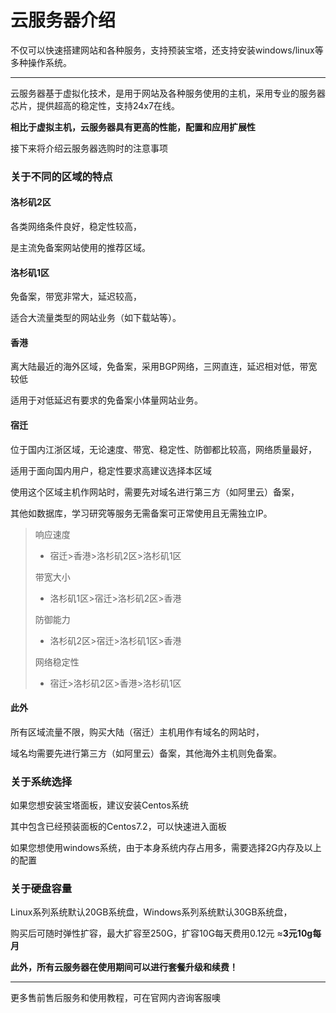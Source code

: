 # 云服务器介绍

不仅可以快速搭建网站和各种服务，支持预装宝塔，还支持安装windows/linux等多种操作系统。

---

云服务器基于虚拟化技术，是用于网站及各种服务使用的主机，采用专业的服务器芯片，提供超高的稳定性，支持24x7在线。

**相比于虚拟主机，云服务器具有更高的性能，配置和应用扩展性**

接下来将介绍云服务器选购时的注意事项



### 关于不同的区域的特点

#### 洛杉矶2区

各类网络条件良好，稳定性较高，

是主流免备案网站使用的推荐区域。

#### 洛杉矶1区

免备案，带宽非常大，延迟较高，

适合大流量类型的网站业务（如下载站等）。

#### 香港

离大陆最近的海外区域，免备案，采用BGP网络，三网直连，延迟相对低，带宽较低

适用于对低延迟有要求的免备案小体量网站业务。

#### 宿迁

位于国内江浙区域，无论速度、带宽、稳定性、防御都比较高，网络质量最好，

适用于面向国内用户，稳定性要求高建议选择本区域

使用这个区域主机作网站时，需要先对域名进行第三方（如阿里云）备案，

其他如数据库，学习研究等服务无需备案可正常使用且无需独立IP。

> 响应速度
>
> * 宿迁>香港>洛杉矶2区>洛杉矶1区
>
> 带宽大小
>
> * 洛杉矶1区>宿迁>洛杉矶2区>香港
>
> 防御能力
>
> * 洛杉矶2区>宿迁>洛杉矶1区>香港
>
> 网络稳定性
>
> * 宿迁>洛杉矶2区>香港>洛杉矶1区
>

#### 此外

所有区域流量不限，购买大陆（宿迁）主机用作有域名的网站时，

域名均需要先进行第三方（如阿里云）备案，其他海外主机则免备案。



### 关于系统选择

如果您想安装宝塔面板，建议安装Centos系统

其中包含已经预装面板的Centos7.2，可以快速进入面板

如果您想使用windows系统，由于本身系统内存占用多，需要选择2G内存及以上的配置

### 关于硬盘容量

Linux系列系统默认20GB系统盘，Windows系列系统默认30GB系统盘， 

购买后可随时弹性扩容，最大扩容至250G，扩容10G每天费用0.12元 ≈**3元10g每月**



**此外，所有云服务器在使用期间可以进行套餐升级和续费！**

------

更多售前售后服务和使用教程，可在官网内咨询客服噢
